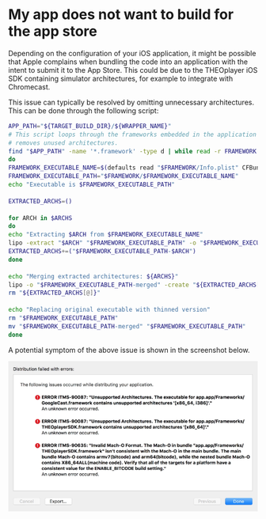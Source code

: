 # My app does not want to build for the app store

Depending on the configuration of your iOS application, it might be possible that Apple complains when bundling the code into an application with the intent to submit it to the App Store. This could be due to the THEOplayer iOS SDK containing simulator architectures, for example to integrate with Chromecast.

This issue can typically be resolved by omitting unnecessary architectures. This can be done through the following script:

```bash
APP_PATH="${TARGET_BUILD_DIR}/${WRAPPER_NAME}"
# This script loops through the frameworks embedded in the application and
# removes unused architectures.
find "$APP_PATH" -name '*.framework' -type d | while read -r FRAMEWORK
do
FRAMEWORK_EXECUTABLE_NAME=$(defaults read "$FRAMEWORK/Info.plist" CFBundleExecutable)
FRAMEWORK_EXECUTABLE_PATH="$FRAMEWORK/$FRAMEWORK_EXECUTABLE_NAME"
echo "Executable is $FRAMEWORK_EXECUTABLE_PATH"

EXTRACTED_ARCHS=()

for ARCH in $ARCHS
do
echo "Extracting $ARCH from $FRAMEWORK_EXECUTABLE_NAME"
lipo -extract "$ARCH" "$FRAMEWORK_EXECUTABLE_PATH" -o "$FRAMEWORK_EXECUTABLE_PATH-$ARCH"
EXTRACTED_ARCHS+=("$FRAMEWORK_EXECUTABLE_PATH-$ARCH")
done

echo "Merging extracted architectures: ${ARCHS}"
lipo -o "$FRAMEWORK_EXECUTABLE_PATH-merged" -create "${EXTRACTED_ARCHS[@]}"
rm "${EXTRACTED_ARCHS[@]}"

echo "Replacing original executable with thinned version"
rm "$FRAMEWORK_EXECUTABLE_PATH"
mv "$FRAMEWORK_EXECUTABLE_PATH-merged" "$FRAMEWORK_EXECUTABLE_PATH"
done
```

A potential symptom of the above issue is shown in the screenshot below.

![iOS build app error](../../../../../theoplayer/assets/img/ios-build-app-error.png 'iOS build app error')
